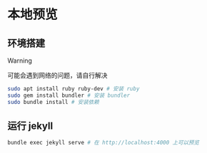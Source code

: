 # 本地预览

## 环境搭建

> [!WARNING]
> 可能会遇到网络的问题，请自行解决

```sh
sudo apt install ruby ruby-dev # 安装 ruby
sudo gem install bundler # 安装 bundler
sudo bundle install # 安装依赖
```

## 运行 jekyll

```sh
bundle exec jekyll serve # 在 http://localhost:4000 上可以预览
```
